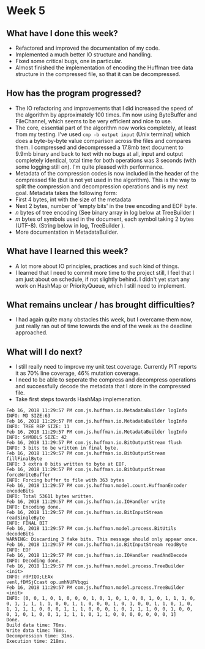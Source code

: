 # Week 5

## What have I done this week?
- Refactored and improved the documentation of my code.
- Implemented a much better IO structure and handling.
- Fixed some critical bugs, one in particular.
- Almost finished the implementation of encoding the Huffman tree data structure in the compressed file, so that it can be decompressed.

## How has the program progressed?
- The IO refactoring and improvements that I did increased the speed of the algorithm by approximately 100 times. I'm now using ByteBuffer and FileChannel, which seems to be very efficient and nice to use.
- The core, essential part of the algorithm now works completely, at least from my testing. I've used `cmp -b output input` (Unix terminal) which does a byte-by-byte value comparison across the files and compares them. I compressed and decompressed a 17.8mb text document to 9.9mb binary and back to text with no bugs at all, input and output completely identical, total time for both operations was 3 seconds (with some logging still on). I'm quite pleased with performance.
- Metadata of the compression codes is now included in the header of the compressed file (but is not yet used in the algorithm). This is the way to split the compression and decompression operations and is my next goal. Metadata takes the following form:
 - First 4 bytes, int with the size of the metadata
 - Next 2 bytes, number of 'empty bits' in the tree encoding and EOF byte.
 - _n_ bytes of tree encoding (See binary array in log below at TreeBuilder <init>)
 - _m_ bytes of symbols used in the document, each symbol taking 2 bytes (UTF-8). (String below in log, TreeBuilder <init>).
 - More documentation in MetadataBuilder.

## What have I learned this week?
- A lot more about IO principles, practices and such kind of things.
- I learned that I need to commit more time to the project still, I feel that I am just about on schedule, if not slightly behind. I didn't yet start any work on HashMap or PriorityQueue, which I still need to implement.

## What remains unclear / has brought difficulties?
- I had again quite many obstacles this week, but I overcame them now, just really ran out of time towards the end of the week as the deadline approached.

## What will I do next?
- I still really need to improve my unit test coverage. Currently PIT reports it as 70% line coverage, 46% mutation coverage.
- I need to be able to seperate the compress and decompress operations and successfully decode the metadata that I store in the compressed file.
- Take first steps towards HashMap implemenation.


```
Feb 16, 2018 11:29:57 PM com.js.huffman.io.MetadataBuilder logInfo
INFO: MD SIZE:63
Feb 16, 2018 11:29:57 PM com.js.huffman.io.MetadataBuilder logInfo
INFO: TREE REP SIZE: 11
Feb 16, 2018 11:29:57 PM com.js.huffman.io.MetadataBuilder logInfo
INFO: SYMBOLS SIZE: 42
Feb 16, 2018 11:29:57 PM com.js.huffman.io.BitOutputStream flush
INFO: 3 bits to be written in final byte.
Feb 16, 2018 11:29:57 PM com.js.huffman.io.BitOutputStream fillFinalByte
INFO: 3 extra 0 bits written to byte at EOF.
Feb 16, 2018 11:29:57 PM com.js.huffman.io.BitOutputStream forceWriteBuffer
INFO: Forcing buffer to file with 363 bytes
Feb 16, 2018 11:29:57 PM com.js.huffman.model.count.HuffmanEncoder encodeBits
INFO: Total 53611 bytes written.
Feb 16, 2018 11:29:57 PM com.js.huffman.io.IOHandler write
INFO: Encoding done.
Feb 16, 2018 11:29:57 PM com.js.huffman.io.BitInputStream readSingleByte
INFO: FINAL BIT
Feb 16, 2018 11:29:57 PM com.js.huffman.model.process.BitUtils decodeBits
WARNING: Discarding 3 fake bits. This message should only appear once.
Feb 16, 2018 11:29:57 PM com.js.huffman.io.BitInputStream readByte
INFO: EOF
Feb 16, 2018 11:29:57 PM com.js.huffman.io.IOHandler readAndDecode
INFO: Decoding done.
Feb 16, 2018 11:29:57 PM com.js.huffman.model.process.TreeBuilder <init>
INFO: rdPIQO;LEAx
venl,fDMSjCcast op.umhNUFVbqgi
Feb 16, 2018 11:29:57 PM com.js.huffman.model.process.TreeBuilder <init>
INFO: [0, 0, 1, 0, 1, 0, 0, 0, 1, 0, 1, 0, 1, 0, 0, 1, 0, 1, 1, 1, 0, 0, 1, 1, 1, 1, 1, 0, 0, 1, 1, 0, 0, 0, 1, 0, 1, 0, 0, 1, 1, 0, 1, 0, 1, 1, 1, 1, 0, 0, 0, 1, 1, 1, 0, 0, 0, 1, 0, 1, 1, 1, 0, 0, 1, 0, 0, 0, 1, 0, 1, 0, 0, 1, 1, 1, 1, 0, 1, 1, 0, 0, 0, 0, 0, 0, 0, 1]
Done.
Build data time: 76ms.
Write data time: 78ms.
Decompression time: 31ms.
Execution time: 218ms.
```
